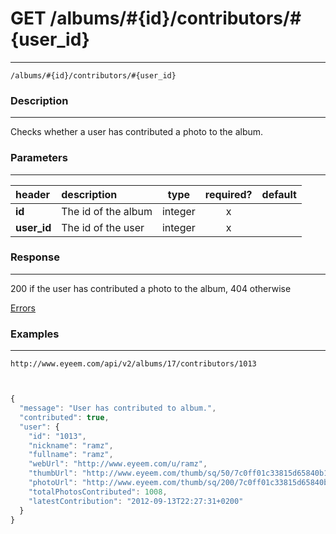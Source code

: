 # GET /albums/#{id}/contributors/#{user_id} 
***
`/albums/#{id}/contributors/#{user_id}`

### Description
***
Checks whether a user has contributed a photo to the album.

### Parameters
***

|header| description| type |required? |default|
|:---------|:--------------|:----------:|:------------:|:------------:|
|**id**| The id of the album|integer|x||
|**user_id**| The id of the user|integer|x||

### Response
***


200 if the user has contributed a photo to the album, 404 otherwise


[Errors](../../resources/errors.md#files)

### Examples
***

`http://www.eyeem.com/api/v2/albums/17/contributors/1013`


```javascript


{
  "message": "User has contributed to album.",
  "contributed": true,
  "user": {
    "id": "1013",
    "nickname": "ramz",
    "fullname": "ramz",
    "webUrl": "http://www.eyeem.com/u/ramz",
    "thumbUrl": "http://www.eyeem.com/thumb/sq/50/7c0ff01c33815d65840b1ff9c849786898bad7d4.jpg",
    "photoUrl": "http://www.eyeem.com/thumb/sq/200/7c0ff01c33815d65840b1ff9c849786898bad7d4.jpg",
    "totalPhotosContributed": 1008,
    "latestContribution": "2012-09-13T22:27:31+0200"
  }
}

```
 